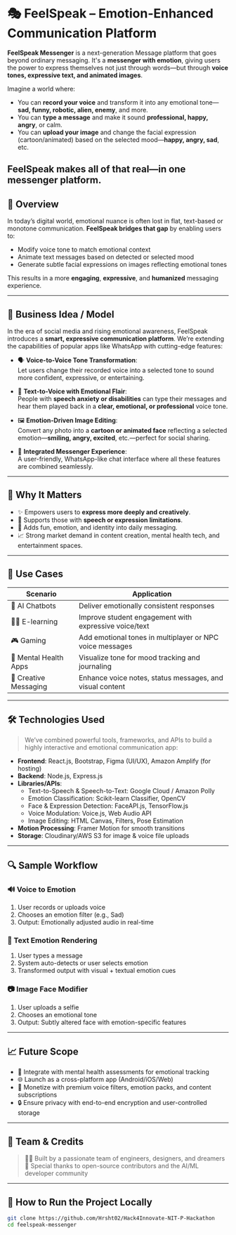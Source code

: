 # 🎭 FeelSpeak – Emotion-Enhanced Communication Platform


**FeelSpeak Messenger** is a next-generation Message platform that goes beyond ordinary messaging. It's a **messenger with emotion**, giving users the power to express themselves not just through words—but through **voice tones, expressive text, and animated images**.

Imagine a world where:
- You can **record your voice** and transform it into any emotional tone—**sad, funny, robotic, alien, enemy**, and more.
- You can **type a message** and make it sound **professional, happy, angry**, or calm.
- You can **upload your image** and change the facial expression (cartoon/animated) based on the selected mood—**happy, angry, sad**, etc.

FeelSpeak makes all of that real—**in one messenger platform**.
---

## 📌 Overview

In today’s digital world, emotional nuance is often lost in flat, text-based or monotone communication. **FeelSpeak bridges that gap** by enabling users to:

- Modify voice tone to match emotional context
- Animate text messages based on detected or selected mood
- Generate subtle facial expressions on images reflecting emotional tones

This results in a more **engaging**, **expressive**, and **humanized** messaging experience.

---
## 🚀 Business Idea / Model

In the era of social media and rising emotional awareness, FeelSpeak introduces a **smart, expressive communication platform**. We’re extending the capabilities of popular apps like WhatsApp with cutting-edge features:

- 🗣️ **Voice-to-Voice Tone Transformation**:  
  Let users change their recorded voice into a selected tone to sound more confident, expressive, or entertaining.

- 📝 **Text-to-Voice with Emotional Flair**:  
  People with **speech anxiety or disabilities** can type their messages and hear them played back in a **clear, emotional, or professional** voice tone.

- 🖼️ **Emotion-Driven Image Editing**:  
  Convert any photo into a **cartoon or animated face** reflecting a selected emotion—**smiling, angry, excited**, etc.—perfect for social sharing.

- 📱 **Integrated Messenger Experience**:  
  A user-friendly, WhatsApp-like chat interface where all these features are combined seamlessly.

---

## 🎯 Why It Matters

- ✨ Empowers users to **express more deeply and creatively**.
- 🧠 Supports those with **speech or expression limitations**.
- 💬 Adds fun, emotion, and identity into daily messaging.
- 📈 Strong market demand in content creation, mental health tech, and entertainment spaces.

---


## 🎯 Use Cases

| Scenario | Application |
|----------|-------------|
| 🤖 AI Chatbots | Deliver emotionally consistent responses |
| 🧑‍🏫 E-learning | Improve student engagement with expressive voice/text |
| 🎮 Gaming | Add emotional tones in multiplayer or NPC voice messages |
| 🧠 Mental Health Apps | Visualize tone for mood tracking and journaling |
| 🎨 Creative Messaging | Enhance voice notes, status messages, and visual content |

---

## 🛠️ Technologies Used

> We’ve combined powerful tools, frameworks, and APIs to build a highly interactive and emotional communication app:

- **Frontend**: React.js, Bootstrap, Figma (UI/UX), Amazon Amplify (for hosting)
- **Backend**: Node.js, Express.js
- **Libraries/APIs**:
  - Text-to-Speech & Speech-to-Text: Google Cloud / Amazon Polly
  - Emotion Classification: Scikit-learn Classifier, OpenCV
  - Face & Expression Detection: FaceAPI.js, TensorFlow.js
  - Voice Modulation: Voice.js, Web Audio API
  - Image Editing: HTML Canvas, Filters, Pose Estimation
- **Motion Processing**: Framer Motion for smooth transitions
- **Storage**: Cloudinary/AWS S3 for image & voice file uploads

---

## 🔍 Sample Workflow

### 🔊 Voice to Emotion  
1. User records or uploads voice  
2. Chooses an emotion filter (e.g., Sad)  
3. Output: Emotionally adjusted audio in real-time

### 📝 Text Emotion Rendering  
1. User types a message  
2. System auto-detects or user selects emotion  
3. Transformed output with visual + textual emotion cues

### 📷 Image Face Modifier  
1. User uploads a selfie  
2. Chooses an emotional tone  
3. Output: Subtly altered face with emotion-specific features

---
## 📈 Future Scope

- 🧠 Integrate with mental health assessments for emotional tracking
- 🌐 Launch as a cross-platform app (Android/iOS/Web)
- 🛒 Monetize with premium voice filters, emotion packs, and content subscriptions
- 🔒 Ensure privacy with end-to-end encryption and user-controlled storage

---

## 👥 Team & Credits

> 👨‍💻 Built by a passionate team of engineers, designers, and dreamers  
> 🤝 Special thanks to open-source contributors and the AI/ML developer community

---

## 📌 How to Run the Project Locally

```bash
git clone https://github.com/Hrsht02/Hack4Innovate-NIT-P-Hackathon
cd feelspeak-messenger
